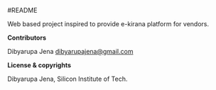 #README

Web based project inspired to provide e-kirana platform for vendors.





**Contributors**

Dibyarupa Jena <dibyarupajena@gmail.com>

**License & copyrights**

Dibyarupa Jena, Silicon Institute of Tech.


